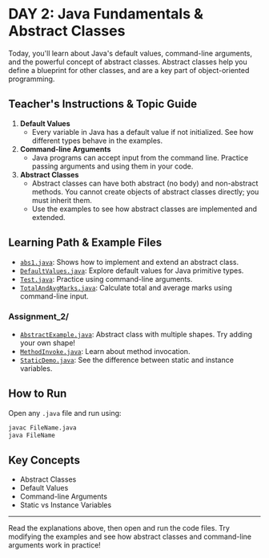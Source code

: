 
# DAY 2: Java Fundamentals & Abstract Classes

Today, you'll learn about Java's default values, command-line arguments, and the powerful concept of abstract classes. Abstract classes help you define a blueprint for other classes, and are a key part of object-oriented programming.

## Teacher's Instructions & Topic Guide

1. **Default Values**
	- Every variable in Java has a default value if not initialized. See how different types behave in the examples.
2. **Command-line Arguments**
	- Java programs can accept input from the command line. Practice passing arguments and using them in your code.
3. **Abstract Classes**
	- Abstract classes can have both abstract (no body) and non-abstract methods. You cannot create objects of abstract classes directly; you must inherit them.
	- Use the examples to see how abstract classes are implemented and extended.

## Learning Path & Example Files

- [`abs1.java`](abs1.java): Shows how to implement and extend an abstract class.
- [`DefaultValues.java`](DefaultValues.java): Explore default values for Java primitive types.
- [`Test.java`](Test.java): Practice using command-line arguments.
- [`TotalAndAvgMarks.java`](TotalAndAvgMarks.java): Calculate total and average marks using command-line input.

### Assignment_2/

- [`AbstractExample.java`](Assignment_2/AbstractExample.java): Abstract class with multiple shapes. Try adding your own shape!
- [`MethodInvoke.java`](Assignment_2/MethodInvoke.java): Learn about method invocation.
- [`StaticDemo.java`](Assignment_2/StaticDemo.java): See the difference between static and instance variables.

## How to Run

Open any `.java` file and run using:

```sh
javac FileName.java
java FileName
```

## Key Concepts

- Abstract Classes
- Default Values
- Command-line Arguments
- Static vs Instance Variables

---

Read the explanations above, then open and run the code files. Try modifying the examples and see how abstract classes and command-line arguments work in practice!
